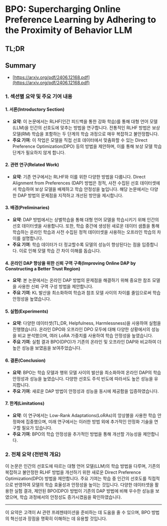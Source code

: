# BPO: Supercharging Online Preference Learning by Adhering to the Proximity of Behavior LLM
## TL;DR
## Summary
- [https://arxiv.org/pdf/2406.12168.pdf](https://arxiv.org/pdf/2406.12168.pdf)

### 1. 섹션별 요약 및 주요 기여 내용

#### 1. 서론(Introductory Section)
- **요약**: 이 논문에서는 RLHF(인간 피드백을 통한 강화 학습)를 통해 대형 언어 모델(LLM)을 인간의 선호도에 맞추는 방법을 연구합니다. 전통적인 RLHF 방법은 보상 모델(RM) 학습을 포함하는 두 단계의 학습 과정으로 매우 복잡하고 불안정합니다.
- **주요 기여**: 이 작업은 모델을 직접 선호 데이터에서 맞춤화할 수 있는 Direct Preference Optimization(DPO) 등의 방법을 제안하며, 이를 통해 보상 모델 학습 단계가 필요하지 않게 합니다.

#### 2. 관련 연구(Related Work)
- **요약**: 기존 연구에서는 RLHF와 이를 위한 다양한 방법을 다룹니다. Direct Alignment from Preferences (DAP) 방법은 정적, 사전 수집된 선호 데이터셋에서 학습하여 보상 모델을 배제하고 학습 안정성을 높입니다. 해당 논문에서는 다양한 DAP 방법의 문제점을 지적하고 개선된 방안을 제시합니다.

#### 3. 배경(Preliminaries)
- **요약**: DAP 방법에서는 상벌학습을 통해 대형 언어 모델을 학습시키기 위해 인간의 선호 데이터셋을 사용합니다. 또한, 학습 중간에 생성된 새로운 데이터 샘플을 통해 학습하는 온라인 학습과 사전 수집된 정적 데이터셋을 사용하는 오프라인 학습의 차이를 설명합니다.
- **주요 기여**: 학습 데이터가 더 정교할수록 모델의 성능이 향상된다는 점을 입증합니다. 이로 인해 모델 학습 간 차이 이해를 돕습니다.

#### 4. 온라인 DAP 향상을 위한 신뢰 구역 구축(Improving Online DAP by Constructing a Better Trust Region)
- **요약**: 본 논문에서는 온라인 DAP 방법의 문제점을 해결하기 위해 중요한 참조 모델을 사용한 신뢰 구역 구성 방법을 제안합니다.
- **주요 기여**: KL 발산을 최소화하여 학습과 참조 모델 사이의 차이를 줄임으로써 학습 안정성을 높였습니다.

#### 5. 실험(Experiments)
- **요약**: 다양한 데이터셋(TL;DR, Helpfulness, Harmlessness)을 사용하여 실험을 진행했습니다. 온라인 DPO와 오프라인 DPO 모두에 대해 다양한 상황에서의 성능을 비교 분석했으며, 여러 LoRA 가중치를 사용하여 학습 안정성을 높였습니다.
- **주요 기여**: 실험 결과 BPO(DPO)가 기존의 온라인 및 오프라인 DAP와 비교하여 더 높은 성능을 보였음을 보여주었습니다.

#### 6. 결론(Conclusion)
- **요약**: BPO는 학습 모델과 행위 모델 사이의 발산을 최소화하여 온라인 DAP의 학습 안정성과 성능을 높였습니다. 다양한 선호도 주석 빈도에 따라서도 높은 성능을 유지합니다.
- **주요 기여**: 새로운 DAP 방법이 안정성과 성능을 동시에 제공함을 입증하였습니다.

#### 7. 한계(Limitations)
- **요약**: 이 연구에서는 Low-Rank Adaptations(LoRAs)의 앙상블을 사용한 학습 안정화에 집중했으며, 미래 연구에서는 이러한 방법 외에 추가적인 안정화 기술을 연구할 필요가 있습니다.
- **주요 기여**: BPO의 학습 안정성을 추가적인 방법을 통해 개선할 가능성을 제안합니다.

### 2. 전체 요약 (전반적 개요)
이 논문은 인간의 선호도에 따르는 대형 언어 모델(LLM)의 학습 방법을 다루며, 기존의 복잡하고 불안정한 RLHF 방법을 개선하기 위한 새로운 Direct Preference Optimization(DPO) 방법을 제안합니다. 주요 기여는 학습 중 인간의 선호도를 직접적으로 반영하여 모델의 학습 효율성과 안정성을 높이는 것입니다. 다양한 데이터셋을 활용한 실험 결과, 제안된 BPO(DPO) 방법이 기존의 DAP 방법에 비해 우수한 성능을 보였으며, 학습 과정에서의 안정성도 증가시켰음을 확인하였습니다.

---

이 요약은 고객이 AI 관련 프레젠테이션을 준비하는 데 도움을 줄 수 있으며, BPO 방법의 혁신성과 장점을 명확히 이해하는 데 유용할 것입니다.